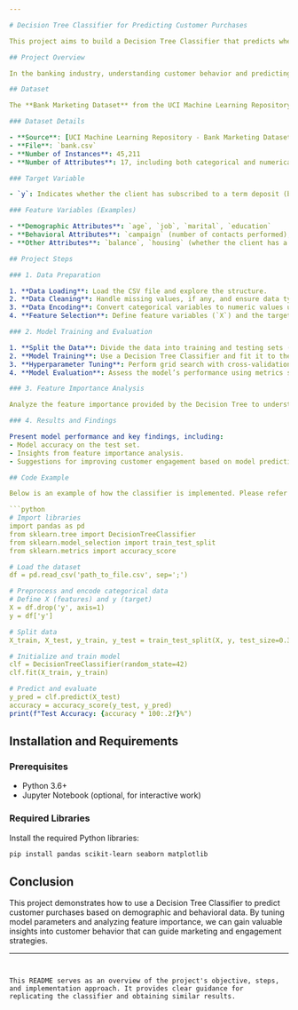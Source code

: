 ```yaml
---

# Decision Tree Classifier for Predicting Customer Purchases

This project aims to build a Decision Tree Classifier that predicts whether a customer will purchase a product or service based on demographic and behavioral data. Using the **Bank Marketing Dataset** from the UCI Machine Learning Repository, we analyze customer interactions and features to build a model that can predict customer intent effectively.

## Project Overview

In the banking industry, understanding customer behavior and predicting their purchasing intent is essential for targeted marketing and customer engagement strategies. This project utilizes a Decision Tree Classifier to predict whether a customer will subscribe to a term deposit (the target variable) based on demographic and behavioral data.

## Dataset

The **Bank Marketing Dataset** from the UCI Machine Learning Repository is used for this project. This dataset includes details on customer demographics, past interactions with the bank, and other relevant features. The dataset has a target column, `y`, which indicates whether the client subscribed to a term deposit (`yes` or `no`).

### Dataset Details

- **Source**: [UCI Machine Learning Repository - Bank Marketing Dataset](https://archive.ics.uci.edu/ml/datasets/Bank+Marketing)
- **File**: `bank.csv`
- **Number of Instances**: 45,211
- **Number of Attributes**: 17, including both categorical and numerical variables

### Target Variable

- `y`: Indicates whether the client has subscribed to a term deposit (binary classification, `yes` or `no`).

### Feature Variables (Examples)

- **Demographic Attributes**: `age`, `job`, `marital`, `education`
- **Behavioral Attributes**: `campaign` (number of contacts performed), `pdays` (days since the client was last contacted)
- **Other Attributes**: `balance`, `housing` (whether the client has a housing loan), `loan` (personal loan status)

## Project Steps

### 1. Data Preparation

1. **Data Loading**: Load the CSV file and explore the structure.
2. **Data Cleaning**: Handle missing values, if any, and ensure data types are correctly formatted.
3. **Data Encoding**: Convert categorical variables to numeric values using label encoding, as required for the Decision Tree Classifier.
4. **Feature Selection**: Define feature variables (`X`) and the target variable (`y`).

### 2. Model Training and Evaluation

1. **Split the Data**: Divide the data into training and testing sets (e.g., 70% training, 30% testing).
2. **Model Training**: Use a Decision Tree Classifier and fit it to the training data.
3. **Hyperparameter Tuning**: Perform grid search with cross-validation to optimize model parameters, such as `max_depth` and `min_samples_split`.
4. **Model Evaluation**: Assess the model’s performance using metrics such as accuracy, precision, recall, F1-score, and a confusion matrix.

### 3. Feature Importance Analysis

Analyze the feature importance provided by the Decision Tree to understand which factors most influence customer purchasing behavior. Visualize the feature importance to gain insights.

### 4. Results and Findings

Present model performance and key findings, including:
- Model accuracy on the test set.
- Insights from feature importance analysis.
- Suggestions for improving customer engagement based on model predictions.

## Code Example

Below is an example of how the classifier is implemented. Please refer to the main code file for the complete implementation.

```python
# Import libraries
import pandas as pd
from sklearn.tree import DecisionTreeClassifier
from sklearn.model_selection import train_test_split
from sklearn.metrics import accuracy_score

# Load the dataset
df = pd.read_csv('path_to_file.csv', sep=';')

# Preprocess and encode categorical data
# Define X (features) and y (target)
X = df.drop('y', axis=1)
y = df['y']

# Split data
X_train, X_test, y_train, y_test = train_test_split(X, y, test_size=0.3, random_state=42)

# Initialize and train model
clf = DecisionTreeClassifier(random_state=42)
clf.fit(X_train, y_train)

# Predict and evaluate
y_pred = clf.predict(X_test)
accuracy = accuracy_score(y_test, y_pred)
print(f"Test Accuracy: {accuracy * 100:.2f}%")
```

## Installation and Requirements

### Prerequisites

- Python 3.6+
- Jupyter Notebook (optional, for interactive work)

### Required Libraries

Install the required Python libraries:

```bash
pip install pandas scikit-learn seaborn matplotlib
```

## Conclusion

This project demonstrates how to use a Decision Tree Classifier to predict customer purchases based on demographic and behavioral data. By tuning model parameters and analyzing feature importance, we can gain valuable insights into customer behavior that can guide marketing and engagement strategies.

---
```


This README serves as an overview of the project's objective, steps, and implementation approach. It provides clear guidance for replicating the classifier and obtaining similar results.
